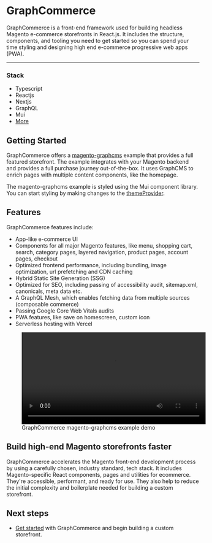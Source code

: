 # GraphCommerce

GraphCommerce is a front-end framework used for building headless Magento
e-commerce storefronts in React.js. It includes the structure, components, and
tooling you need to get started so you can spend your time styling and designing
high end e-commerce progressive web apps (PWA).

---

### Stack

- Typescript
- Reactjs
- Nextjs
- GraphQL
- Mui
- [More]()

## Getting Started

GraphCommerce offers a [magento-graphcms]() example that provides a full
featured storefront. The example integrates with your Magento backend and
provides a full purchase journey out-of-the-box. It uses GraphCMS to enrich
pages with multiple content components, like the homepage.

The magento-graphcms example is styled using the Mui component library. You can
start styling by making changes to the [themeProvider]().

## Features

GraphCommerce features include:

- App-like e-commerce UI
- Components for all major Magento features, like menu, shopping cart, search,
  category pages, layered navigation, product pages, account pages, checkout
- Optimized frontend performance, including bundling, image optimization, url
  prefetching and CDN caching
- Hybrid Static Site Generation (SSG)
- Optimized for SEO, including passing of accessibility audit, sitemap.xml,
  canonicals, meta data etc.
- A GraphQL Mesh, which enables fetching data from multiple sources (composable
  commerce)
- Passing Google Core Web Vitals audits
- PWA features, like save on homescreen, custom icon
- Serverless hosting with Vercel

<figure>
  <video width="480" style="min-width:100%; aspect-ratio: 9:6" controls>
    <source src="https://cdn-std.droplr.net/files/acc_857465/ZCLvZ7" type="video/mp4">
  Your browser does not support the video tag.
  </video>
 <figcaption>GraphCommerce magento-graphcms example demo</figcaption>
</figure>

## Build high-end Magento storefronts faster

GraphCommerce accelerates the Magento front-end development process by using a
carefully chosen, industry standard, tech stack. It includes Magento-specific
React components, pages and utilities for ecommerce. They're accessible,
performant, and ready for use. They also help to reduce the initial complexity
and boilerplate needed for building a custom storefront.

## Next steps

- [Get started]() with GraphCommerce and begin building a custom storefront.
